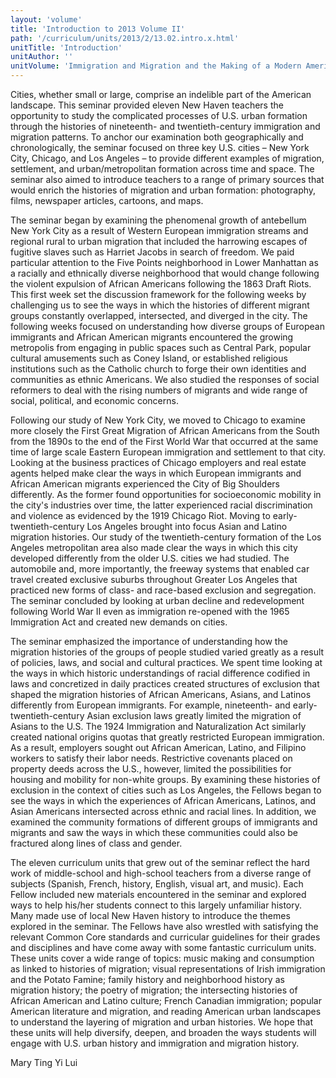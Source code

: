 ```yaml
---
layout: 'volume'
title: 'Introduction to 2013 Volume II'
path: '/curriculum/units/2013/2/13.02.intro.x.html'
unitTitle: 'Introduction'
unitAuthor: ''
unitVolume: 'Immigration and Migration and the Making of a Modern American City'
---
```


<body>
<p>
  Cities, whether small or large, comprise an indelible part of the American landscape. This seminar provided eleven New Haven teachers the opportunity to study the complicated processes of U.S. urban formation through the histories of nineteenth- and twentieth-century immigration and migration patterns. To anchor our examination both geographically and chronologically, the seminar focused on three key U.S. cities – New York City, Chicago, and Los Angeles – to provide different examples of migration, settlement, and urban/metropolitan formation across time and space. The seminar also aimed to introduce teachers to a range of primary sources that would enrich the histories of migration and urban formation: photography, films, newspaper articles, cartoons, and maps.
 </p>
<p>
  The seminar began by examining the phenomenal growth of antebellum New York City as a result of Western European immigration streams and regional rural to urban migration that included the harrowing escapes of fugitive slaves such as Harriet Jacobs in search of freedom. We paid particular attention to the Five Points neighborhood in Lower Manhattan as a racially and ethnically diverse neighborhood that would change following the violent expulsion of African Americans following the 1863 Draft Riots. This first week set the discussion framework for the following weeks by challenging us to see the ways in which the histories of different migrant groups constantly overlapped, intersected, and diverged in the city. The following weeks focused on understanding how diverse groups of European immigrants and African American migrants encountered the growing metropolis from engaging in public spaces such as Central Park, popular cultural amusements such as Coney Island, or established religious institutions such as the Catholic church to forge their own identities and communities as ethnic Americans.  We also studied the responses of social reformers to deal with the rising numbers of migrants and wide range of social, political, and economic concerns.
 </p>
<p>
  Following our study of New York City, we moved to Chicago to examine more closely the First Great Migration of African Americans from the South from the 1890s to the end of the First World War that occurred at the same time of large scale Eastern European immigration and settlement to that city. Looking at the business practices of Chicago employers and real estate agents helped make clear the ways in which European immigrants and African American migrants experienced the City of Big Shoulders differently. As the former found opportunities for socioeconomic mobility in the city's industries over time, the latter experienced racial discrimination and violence as evidenced by the 1919 Chicago Riot. Moving to early-twentieth-century Los Angeles brought into focus Asian and Latino migration histories. Our study of the twentieth-century formation of the Los Angeles metropolitan area also made clear the ways in which this city developed differently from the older U.S. cities we had studied. The automobile and, more importantly, the freeway systems that enabled car travel created exclusive suburbs throughout Greater Los Angeles that practiced new forms of class- and race-based exclusion and segregation. The seminar concluded by looking at urban decline and redevelopment following World War II even as immigration re-opened with the 1965 Immigration Act and created new demands on cities.
 </p>
<p>
  The seminar emphasized the importance of understanding how the migration histories of the groups of people studied varied greatly as a result of policies, laws, and social and cultural practices. We spent time looking at the ways in which historic understandings of racial difference codified in laws and concretized in daily practices created structures of exclusion that shaped the migration histories of African Americans, Asians, and Latinos differently from European immigrants. For example, nineteenth- and early-twentieth-century Asian exclusion laws greatly limited the migration of Asians to the U.S. The 1924 Immigration and Naturalization Act similarly created national origins quotas that greatly restricted European immigration. As a result, employers sought out African American, Latino, and Filipino workers to satisfy their labor needs. Restrictive covenants placed on property deeds across the U.S., however, limited the possibilities for housing and mobility for non-white groups. By examining these histories of exclusion in the context of cities such as Los Angeles, the Fellows began to see the ways in which the experiences of African Americans, Latinos, and Asian Americans intersected across ethnic and racial lines. In addition, we examined the community formations of different groups of immigrants and migrants and saw the ways in which these communities could also be fractured along lines of class and gender.
 </p>
<p>
  The eleven curriculum units that grew out of the seminar reflect the hard work of middle-school and high-school teachers from a diverse range of subjects (Spanish, French, history, English, visual art, and music). Each Fellow included new materials encountered in the seminar and explored ways to help his/her students connect to this largely unfamiliar history. Many made use of local New Haven history to introduce the themes explored in the seminar. The Fellows have also wrestled with satisfying the relevant Common Core standards and curricular guidelines for their grades and disciplines and have come away with some fantastic curriculum units. These units cover a wide range of topics: music making and consumption as linked to histories of migration; visual representations of Irish immigration and the Potato Famine; family history and neighborhood history as migration history; the poetry of migration; the intersecting histories of African American and Latino culture; French Canadian immigration; popular American literature and migration, and reading American urban landscapes to understand the layering of migration and urban histories. We hope that these units will help diversify, deepen, and broaden the ways students will engage with U.S. urban history and immigration and migration history.
 </p>
<p>
  Mary Ting Yi Lui
 </p>

</body>
